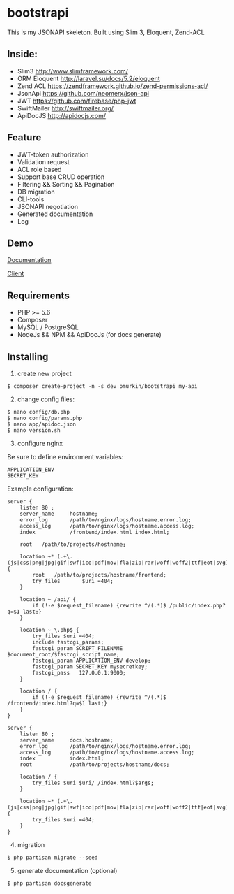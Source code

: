 # bootstrapi
This is my JSONAPI skeleton. Built using Slim 3, Eloquent, Zend-ACL

## Inside:
* Slim3 http://www.slimframework.com/
* ORM Eloquent http://laravel.su/docs/5.2/eloquent
* Zend ACL https://zendframework.github.io/zend-permissions-acl/
* JsonApi https://github.com/neomerx/json-api
* JWT https://github.com/firebase/php-jwt
* SwiftMailer http://swiftmailer.org/
* ApiDocJS http://apidocjs.com/

## Feature
* JWT-token authorization
* Validation request
* ACL role based
* Support base CRUD operation
* Filtering && Sorting && Pagination
* DB migration
* CLI-tools
* JSONAPI negotiation
* Generated documentation
* Log

## Demo
[Documentation](http://docs.skeleton.demostage.ru/)

[Client](http://skeleton.demostage.ru/)

## Requirements
* PHP >= 5.6
* Composer
* MySQL / PostgreSQL
* NodeJs && NPM && ApiDocJs (for docs generate)

## Installing
1) create new project
```
$ composer create-project -n -s dev pmurkin/bootstrapi my-api
```

2) change config files:
```
$ nano config/db.php
$ nano config/params.php
$ nano app/apidoc.json
$ nano version.sh
```

3) configure nginx

Be sure to define environment variables:
```
APPLICATION_ENV
SECRET_KEY
```

Example configuration:
```
server {
    listen 80 ;
    server_name     hostname;
    error_log       /path/to/nginx/logs/hostname.error.log;
    access_log      /path/to/nginx/logs/hostname.access.log;
    index           /frontend/index.html index.html;

    root   /path/to/projects/hostname;

    location ~* (.+\.(js|css|png|jpg|gif|swf|ico|pdf|mov|fla|zip|rar|woff|woff2|ttf|eot|svg))$ {
        root   /path/to/projects/hostname/frontend;
        try_files       $uri =404;
    }

    location ~ /api/ {
        if (!-e $request_filename) {rewrite ^/(.*)$ /public/index.php?q=$1 last;}
    }

    location ~ \.php$ {
        try_files $uri =404;
        include fastcgi_params;
        fastcgi_param SCRIPT_FILENAME $document_root/$fastcgi_script_name;
        fastcgi_param APPLICATION_ENV develop;
        fastcgi_param SECRET_KEY mysecretkey;
        fastcgi_pass   127.0.0.1:9000;
    }

    location / {
        if (!-e $request_filename) {rewrite ^/(.*)$ /frontend/index.html?q=$1 last;}
    }
}

server {
    listen 80 ;
    server_name     docs.hostname;
    error_log       /path/to/nginx/logs/hostname.error.log;
    access_log      /path/to/nginx/logs/hostname.access.log;
    index           index.html;
    root            /path/to/projects/hostname/docs;

    location / {
        try_files $uri $uri/ /index.html?$args;
    }

    location ~* (.+\.(js|css|png|jpg|gif|swf|ico|pdf|mov|fla|zip|rar|woff|woff2|ttf|eot|svg))$ {
        try_files $uri =404;
    }
}
```

4) migration
```
$ php partisan migrate --seed
```

5) generate documentation (optional)
```
$ php partisan docsgenerate
```